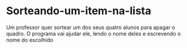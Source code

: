 # Sorteando-um-item-na-lista
 Um professor quer sortear um dos seus quatro alunos para apagar o quadro. O programa vai ajudar ele, lendo o nome deles e escrevendo o nome do escolhido

